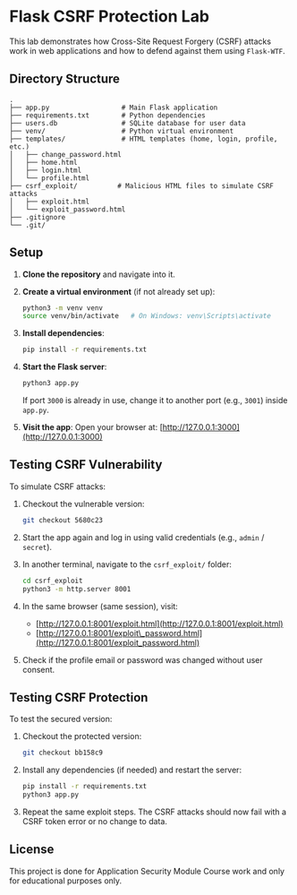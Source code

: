 # Flask CSRF Protection Lab

This lab demonstrates how Cross-Site Request Forgery (CSRF) attacks work in web applications and how to defend against them using `Flask-WTF`.

## Directory Structure

```
.
├── app.py                  # Main Flask application
├── requirements.txt        # Python dependencies
├── users.db                # SQLite database for user data
├── venv/                   # Python virtual environment
├── templates/              # HTML templates (home, login, profile, etc.)
│   ├── change_password.html
│   ├── home.html
│   ├── login.html
│   └── profile.html
├── csrf_exploit/          # Malicious HTML files to simulate CSRF attacks
│   ├── exploit.html
│   └── exploit_password.html
├── .gitignore
└── .git/
```

## Setup

1. **Clone the repository** and navigate into it.

2. **Create a virtual environment** (if not already set up):

   ```bash
   python3 -m venv venv
   source venv/bin/activate   # On Windows: venv\Scripts\activate
   ```

3. **Install dependencies**:

   ```bash
   pip install -r requirements.txt
   ```

4. **Start the Flask server**:

   ```bash
   python3 app.py
   ```

   If port `3000` is already in use, change it to another port (e.g., `3001`) inside `app.py`.

5. **Visit the app**:
   Open your browser at: [http://127.0.0.1:3000](http://127.0.0.1:3000)

## Testing CSRF Vulnerability

To simulate CSRF attacks:

1. Checkout the vulnerable version:

   ```bash
   git checkout 5680c23
   ```

2. Start the app again and log in using valid credentials (e.g., `admin` / `secret`).

3. In another terminal, navigate to the `csrf_exploit/` folder:

   ```bash
   cd csrf_exploit
   python3 -m http.server 8001
   ```

4. In the same browser (same session), visit:

   * [http://127.0.0.1:8001/exploit.html](http://127.0.0.1:8001/exploit.html)
   * [http://127.0.0.1:8001/exploit\_password.html](http://127.0.0.1:8001/exploit_password.html)

5. Check if the profile email or password was changed without user consent.

## Testing CSRF Protection

To test the secured version:

1. Checkout the protected version:

   ```bash
   git checkout bb158c9
   ```

2. Install any dependencies (if needed) and restart the server:

   ```bash
   pip install -r requirements.txt
   python3 app.py
   ```

3. Repeat the same exploit steps. The CSRF attacks should now fail with a CSRF token error or no change to data.

## License

This project is done for Application Security Module Course work and only for educational purposes only.
